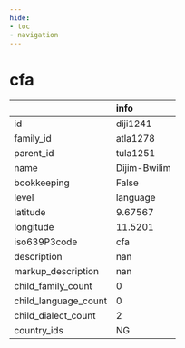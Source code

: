 ```yaml
---
hide:
- toc
- navigation
---
```

# cfa
|                      | info         |
|:---------------------|:-------------|
| id                   | diji1241     |
| family_id            | atla1278     |
| parent_id            | tula1251     |
| name                 | Dijim-Bwilim |
| bookkeeping          | False        |
| level                | language     |
| latitude             | 9.67567      |
| longitude            | 11.5201      |
| iso639P3code         | cfa          |
| description          | nan          |
| markup_description   | nan          |
| child_family_count   | 0            |
| child_language_count | 0            |
| child_dialect_count  | 2            |
| country_ids          | NG           |